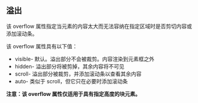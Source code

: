 ## 溢出

该 overflow 属性指定当元素的内容太大而无法容纳在指定区域时是否剪切内容或添加滚动条。

该 overflow 属性具有以下值：

- visible- 默认。溢出部分不会被裁剪。内容渲染到元素框之外
- hidden- 溢出部分将被剪掉，其余内容将不可见
- scroll- 溢出部分被裁剪，并添加滚动条以查看其余内容
- auto- 类似于 scroll，但它只在必要时添加滚动条

**注意：该 overflow 属性仅适用于具有指定高度的块元素。**

